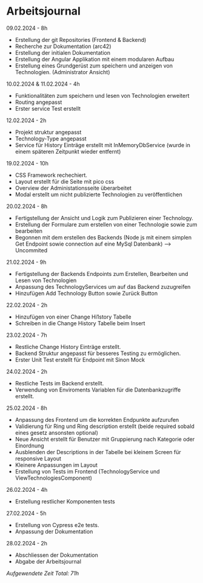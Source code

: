 # Arbeitsjournal
09.02.2024 - 8h
- Erstellung der git Repositories (Frontend & Backend)
- Recherche zur Dokumentation (arc42)
- Erstellung der initialen Dokumentation
- Erstellung der Angular Applikation mit einem modularen Aufbau
- Erstellung eines Grundgerüst zum speichern und anzeigen von Technologien. (Administrator Ansicht)


10.02.2024 & 11.02.2024 - 4h
- Funktionalitäten zum speichern und lesen von Technologien erweitert
- Routing angepasst
- Erster service Test erstellt


12.02.2024 - 2h
- Projekt struktur angepasst
- Technology-Type angepasst
- Service für History Einträge erstellt mit InMemoryDbService (wurde in einem späteren Zeitpunkt wieder entfernt)


19.02.2024 - 10h
- CSS Framework rechechiert.
- Layout erstellt für die Seite mit pico css
- Overview der Administationsseite überarbeitet
- Modal erstellt um nicht publizierte Technologien zu veröffentlichen


20.02.2024 - 8h
- Fertigstellung der Ansicht und Logik zum Publizieren einer Technology.
- Erstellung der Formulare zum erstellen von einer Technologie sowie zum bearbeiten
- Begonnen mit dem erstellen des Backends (Node js mit einem simplen Get Endpoint sowie connection auf eine MySql Datenbank)  --> Uncommited


21.02.2024 - 9h
- Fertigstellung der Backends Endpoints zum Erstellen, Bearbeiten und Lesen von Technologien
- Anpassung des TechnologyServices um auf das Backend zuzugreifen
- Hinzufügen Add Technology Button sowie Zurück Button


22.02.2024 - 2h
- Hinzufügen von einer Change Hi1story Tabelle
- Schreiben in die Change History Tabelle beim Insert


23.02.2024 - 7h
- Restliche Change History Einträge erstellt.
- Backend Struktur angepasst für besseres Testing zu ermöglichen.
- Erster Unit Test erstellt für Endpoint mit Sinon Mock


24.02.2024 - 2h
- Restliche Tests im Backend erstellt.
- Verwendung von Enviroments Variablen für die Datenbankzugriffe erstellt.


25.02.2024 - 8h
- Anpassung des Frontend um die korrekten Endpunkte aufzurufen
- Validierung für Ring und Ring description erstellt (beide required sobald eines gesetz ansonsten optional)
- Neue Ansicht erstellt für Benutzer mit Gruppierung nach Kategorie oder Einordnung
- Ausblenden der Descriptions in der Tabelle bei kleinem Screen für responsive Layout
- Kleinere Anpassungen im Layout
- Erstellung von Tests im Frontend (TechnologyService und ViewTechnologiesComponent)


26.02.2024 - 4h
- Erstellung restlicher Komponenten tests


27.02.2024 - 5h
- Erstellung von Cypress e2e tests.
- Anpassung der Dokumentation

28.02.2024 - 2h
- Abschliessen der Dokumentation
- Abgabe der Arbeitsjournal

*Aufgewendete Zeit Total: 71h*
